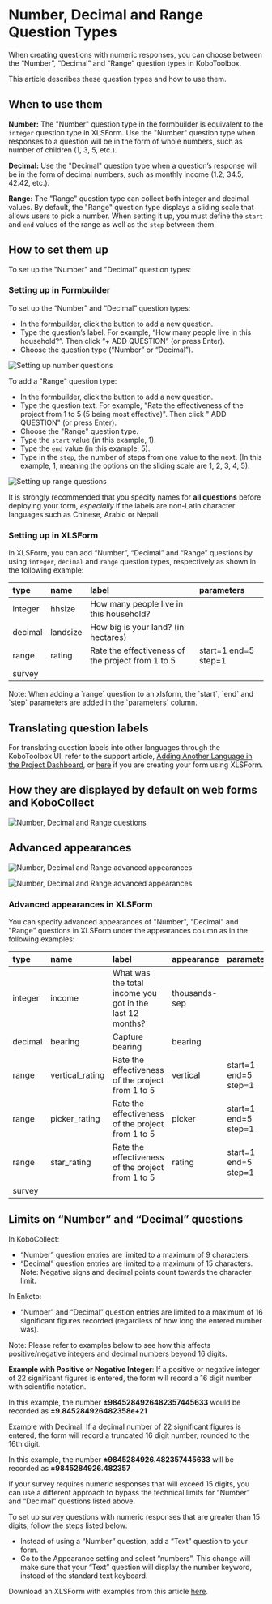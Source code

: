 # Number, Decimal and Range Question Types

When creating questions with numeric responses, you can choose between the
“Number”, “Decimal” and “Range” question types in KoboToolbox.

This article describes these question types and how to use them.

## When to use them

**Number:** The "Number" question type in the formbuilder is equivalent to the
`integer` question type in XLSForm. Use the "Number" question type when
responses to a question will be in the form of whole numbers, such as number of
children (1, 3, 5, etc.).

**Decimal:** Use the "Decimal" question type when a question’s response will be
in the form of decimal numbers, such as monthly income (1.2, 34.5, 42.42, etc.).

**Range:** The "Range" question type can collect both integer and decimal
values. By default, the "Range" question type displays a sliding scale that
allows users to pick a number. When setting it up, you must define the `start`
and `end` values of the range as well as the `step` between them.

## How to set them up

To set up the "Number" and "Decimal" question types:

### Setting up in Formbuilder

To set up the “Number” and “Decimal” question types:

- In the formbuilder, click the <i class="k-icon k-icon-plus"></i> button to add
  a new question.
- Type the question’s label. For example, “How many people live in this
  household?”. Then click “+ ADD QUESTION” (or press Enter).
- Choose the question type (“Number” or “Decimal”).

![Setting up number questions](/images/number_decimal_range/setup_number_question.gif)

To add a "Range" question type:

- In the formbuilder, click the <i class="k-icon k-icon-plus"></i> button to add
  a new question.
- Type the question text. For example, "Rate the effectiveness of the project
  from 1 to 5 (5 being most effective)". Then click
  "<i class="k-icon k-icon-plus"></i> ADD QUESTION" (or press Enter).
- Choose the "Range" question type.
- Type the `start` value (in this example, 1).
- Type the `end` value (in this example, 5).
- Type in the `step`, the number of steps from one value to the next. (In this
  example, 1, meaning the options on the sliding scale are 1, 2, 3, 4, 5).

![Setting up range questions](/images/number_decimal_range/setup_range_question.gif)

<p class="note">
  It is strongly recommended that you specify names for
  <strong>all questions</strong> before deploying your form,
  <em>especially</em> if the labels are non-Latin character languages such as
  Chinese, Arabic or Nepali.
</p>

### Setting up in XLSForm

In XLSForm, you can add “Number”, “Decimal” and “Range” questions by using
`integer`, `decimal` and `range` question types, respectively as shown in the
following example:

| type    | name     | label                                             | parameters           |
| :------ | :------- | :------------------------------------------------ | :------------------- |
| integer | hhsize   | How many people live in this household?           |                      |
| decimal | landsize | How big is your land? (in hectares)               |                      |
| range   | rating   | Rate the effectiveness of the project from 1 to 5 | start=1 end=5 step=1 |
| survey  |

<p class="note">
Note: When adding a `range` question to an xlsform, the `start`, `end` and `step` parameters are added in the `parameters` column.
</p>

## Translating question labels

For translating question labels into other languages through the KoboToolbox UI,
refer to the support article,
[Adding Another Language in the Project Dashboard](language_dashboard.md), or
[here](language_xls.md) if you are creating your form using XLSForm.

## How they are displayed by default on web forms and KoboCollect

![Number, Decimal and Range questions](/images/number_decimal_range/number_decimal_range_default.png)

## Advanced appearances

![Number, Decimal and Range advanced appearances](/images/number_decimal_range/number_decimal_range_advanced_appearance.png)

![Number, Decimal and Range advanced appearances](/images/number_decimal_range/number_decimal_range_advanced.png)

### Advanced appearances in XLSForm

You can specify advanced appearances of "Number", "Decimal" and "Range"
questions in XLSForm under the appearances column as in the following examples:

| type    | name            | label                                                    | appearance    | parameters           |
| :------ | :-------------- | :------------------------------------------------------- | :------------ | :------------------- |
| integer | income          | What was the total income you got in the last 12 months? | thousands-sep |                      |
| decimal | bearing         | Capture bearing                                          | bearing       |                      |
| range   | vertical_rating | Rate the effectiveness of the project from 1 to 5        | vertical      | start=1 end=5 step=1 |
| range   | picker_rating   | Rate the effectiveness of the project from 1 to 5        | picker        | start=1 end=5 step=1 |
| range   | star_rating     | Rate the effectiveness of the project from 1 to 5        | rating        | start=1 end=5 step=1 |
| survey  |

## Limits on “Number” and “Decimal” questions

In KoboCollect:

- “Number” question entries are limited to a maximum of 9 characters.
- “Decimal” question entries are limited to a maximum of 15 characters. Note:
  Negative signs and decimal points count towards the character limit.

In Enketo:

- “Number” and “Decimal” question entries are limited to a maximum of 16
  significant figures recorded (regardless of how long the entered number was).

Note: Please refer to examples below to see how this affects positive/negative
integers and decimal numbers beyond 16 digits.

**Example with Positive or Negative Integer**: If a positive or negative integer
of 22 significant figures is entered, the form will record a 16 digit number
with scientific notation.

In this example, the number **±9845284926482357445633** would be recorded as
**±9.845284926482358e+21**

Example with Decimal: If a decimal number of 22 significant figures is entered,
the form will record a truncated 16 digit number, rounded to the 16th digit.

In this example, the number **±9845284926.482357445633** will be recorded as
**±9845284926.482357**

If your survey requires numeric responses that will exceed 15 digits, you can
use a different approach to bypass the technical limits for “Number” and
“Decimal” questions listed above.

To set up survey questions with numeric responses that are greater than 15
digits, follow the steps listed below:

- Instead of using a “Number” question, add a “Text” question to your form.
- Go to the Appearance setting and select “numbers”. This change will make sure
  that your “Text” question will display the number keyword, instead of the
  standard text keyboard.

<p class="note">
  Download an XLSForm with examples from this article
  <a
    download
    class="reference"
    href="./_static/files/number_decimal_range/number_decimal_range_question_types.xlsx"
    >here</a
  >.
</p>
